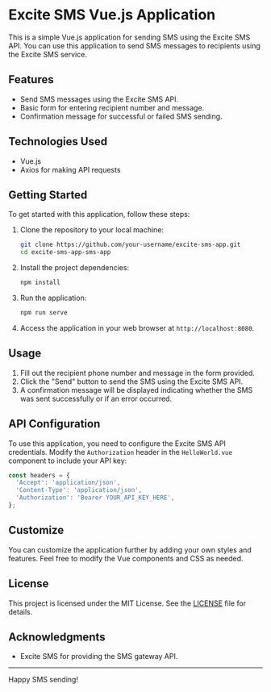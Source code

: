 # Excite SMS Vue.js Application

This is a simple Vue.js application for sending SMS using the Excite SMS API. You can use this application to send SMS messages to recipients using the Excite SMS service.

## Features

- Send SMS messages using the Excite SMS API.
- Basic form for entering recipient number and message.
- Confirmation message for successful or failed SMS sending.

## Technologies Used

- Vue.js
- Axios for making API requests

## Getting Started

To get started with this application, follow these steps:

1. Clone the repository to your local machine:

   ```bash
   git clone https://github.com/your-username/excite-sms-app.git
   cd excite-sms-app-sms-app
   ```

2. Install the project dependencies:

   ```bash
   npm install
   ```

3. Run the application:

   ```bash
   npm run serve
   ```

4. Access the application in your web browser at `http://localhost:8080`.

## Usage

1. Fill out the recipient phone number and message in the form provided.
2. Click the "Send" button to send the SMS using the Excite SMS API.
3. A confirmation message will be displayed indicating whether the SMS was sent successfully or if an error occurred.

## API Configuration

To use this application, you need to configure the Excite SMS API credentials. Modify the `Authorization` header in the `HelloWorld.vue` component to include your API key:

```javascript
const headers = {
  'Accept': 'application/json',
  'Content-Type': 'application/json',
  'Authorization': 'Bearer YOUR_API_KEY_HERE',
};
```

## Customize

You can customize the application further by adding your own styles and features. Feel free to modify the Vue components and CSS as needed.

## License

This project is licensed under the MIT License. See the [LICENSE](LICENSE) file for details.

## Acknowledgments

- Excite SMS for providing the SMS gateway API.

---

Happy SMS sending!
```
